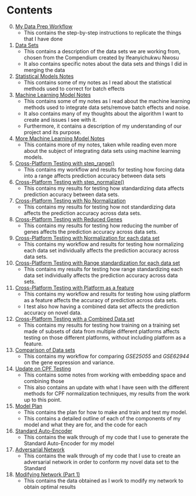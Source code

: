 # Contents

0. [My Data Prep Workflow](./00_Workflow_DataPrep.md)
    - This contains the step-by-step instructions to replicate the things that I have done
1. [Data Sets](./01_DataSets.md)
    - This contains a description of the data sets we are working from, chosen from the Compendium created by Ifeanyichukwu Nwosu
    - It also contains specific notes about the data sets and things I did in merging the data
2. [Statistical Models Notes](./02_Notes_10_22.md)
    - This contains some of my notes as I read about the statistical methods used to correct for batch effects
3. [Machine Learning Model Notes](./03_Notes_10_29.md)
    - This contains some of my notes as I read about the machine learning methods used to integrate data sets/remove batch effects and noise.
    - It also contains many of my thoughts about the algorithm I want to create and issues I see with it.
    - Furthermore, it contains a description of my understanding of our project and its purpose.
4. [More Machine Learning Model Notes](./04_Notes_11_3.md)
    - This contains more of my notes, taken while reading even more about the subject of integrating data sets using machine learning models.
5. [Cross-Platform Testing with step_range()](./05_Workflow_CPF_Range.md)
    - This contains my workflow and results for testing how forcing data into a range affects prediction accuracy between data sets
6. [Cross-Platform Testing with step_normalize()](./06_Results_CPF_Normalize.md)
    - This contains my results for testing how standardizing data affects prediction accuracy between data sets.
7. [Cross-Platform Testing with No Normalization](./07_Results_CPF_None.md)
    - This contains my results for testing how not standardizing data affects the prediction accuracy across data sets.
8. [Cross-Platform Testing with Reduced Genes](./08_Results_CPF_Reduced.md)
    - This contains my results for testing how reducing the number of genes affects the prediction accuracy across data sets.
9. [Cross-Platform Testing with Normalization for each data set](./09_Workflow_CPF_Normalize_Each.md)
    - This contains my workflow and results for testing how normalizing each data set individually affects the prediction accuracy across data sets.
10. [Cross-Platform Testing with Range standardization for each data set](./10_Workflow_CPF_Range_Each.md)
    - This contains my results for testing how range standardizing each data set individually affects the prediction accuracy across data sets.
11. [Cross-Platform Testing with Platform as a feature](./11_CPF_Combined_Platform.md)
    - This contains my workflow and results for testing how using platform as a feature affects the accuracy of prediction across data sets.
    - I test also how having a combined data set affects the prediction accuracy on novel data.
12. [Cross-Platform Testing with a Combined Data set](./12_Results_CPF_Combined.md)
    - This contains my results for testing how training on a training set made of subsets of data from multiple different platforms affects testing on those different platforms, without including platform as a feature.
13. [Comparison of Data sets](./13_Workflow_Comparison.md)
    - This contains my workflow for comparing <i>GSE25055</i> and <i>GSE62944</i> on the gene expression and variance.
14. [Update on CPF Testing](./14_Notes_12_30.md)
    - This contains some notes from working with embedding space and combining those
    - This also contains an update with what I have seen with the different methods for CPF normalization techniques, my results from the work up to this point.
15. [Model Plan](./15_Model_Plan.md)
    - This contains the plan for how to make and train and test my model.
    - This contains a detailed outline of each of the components of my model and what they are for, and the code for each
16. [Standard Auto-Encoder](./16_Standard_Auto_Encoder.md)
    - This contains the walk through of my code that I use to generate the Standard Auto-Encoder for my model
17. [Adversarial Network](./17_Adversarial_Network.md)
    - This contains the walk through of my code that I use to create an adversarial network in order to conform my novel data set to the Standard
18. [Modifying Network (Part 1)](./18_Modifying_Network_Part_1.md)
    - This contains the data obtained as I work to modify my network to obtain optimal results
